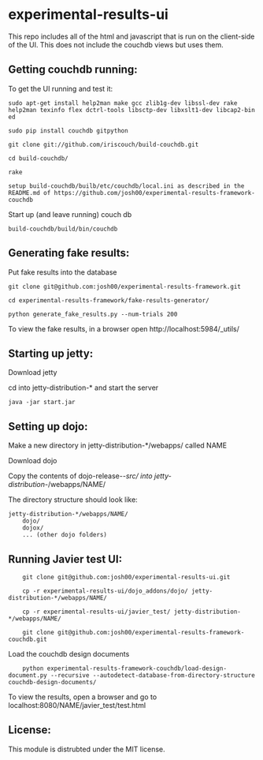 experimental-results-ui
=======================

This repo includes all of the html and javascript that is run on the client-side of the UI. This does not include the couchdb views but uses them.

Getting couchdb running:
------------------------

To get the UI running and test it:

    sudo apt-get install help2man make gcc zlib1g-dev libssl-dev rake help2man texinfo flex dctrl-tools libsctp-dev libxslt1-dev libcap2-bin ed

    sudo pip install couchdb gitpython
    
    git clone git://github.com/iriscouch/build-couchdb.git
    
    cd build-couchdb/
    
    rake
    
    setup build-couchdb/builb/etc/couchdb/local.ini as described in the README.md of https://github.com/josh00/experimental-results-framework-couchdb

Start up (and leave running) couch db

    build-couchdb/build/bin/couchdb
    

Generating fake results:
------------------------
    
Put fake results into the database

    git clone git@github.com:josh00/experimental-results-framework.git

    cd experimental-results-framework/fake-results-generator/

    python generate_fake_results.py --num-trials 200
    
To view the fake results, in a browser open http://localhost:5984/_utils/
    
Starting up jetty:
------------------

Download jetty
    
cd into jetty-distribution-* and start the server 

    java -jar start.jar
    
    
Setting up dojo:
----------------

Make a new directory in jetty-distribution-*/webapps/ called NAME

Download dojo

Copy the contents of dojo-release-*-src/ into jetty-distribution-*/webapps/NAME/

The directory structure should look like:

    jetty-distribution-*/webapps/NAME/
        dojo/
        dojox/
        ... (other dojo folders)

Running Javier test UI:
-----------------------

        git clone git@github.com:josh00/experimental-results-ui.git
        
        cp -r experimental-results-ui/dojo_addons/dojo/ jetty-distribution-*/webapps/NAME/
        
        cp -r experimental-results-ui/javier_test/ jetty-distribution-*/webapps/NAME/
        
        git clone git@github.com:josh00/experimental-results-framework-couchdb.git
        
Load the couchdb design documents
        
        python experimental-results-framework-couchdb/load-design-document.py --recursive --autodetect-database-from-directory-structure couchdb-design-documents/
        
To view the results, open a browser and go to localhost:8080/NAME/javier_test/test.html


License:
-------
This module is distrubted under the MIT license.
